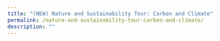 ```yaml
---
title: "(NEW) Nature and Sustainability Tour: Carbon and Climate"
permalink: /nature-and-sustainability-tour-carbon-and-climate/
description: ""
---
```


